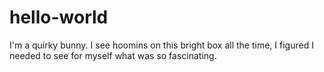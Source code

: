 # hello-world

I'm a quirky bunny. I see hoomins on this bright box all the time, I figured I needed to see for myself what was so fascinating.
